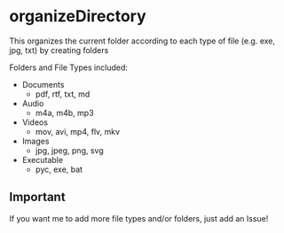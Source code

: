 # organizeDirectory

This organizes the current folder according to each type of file (e.g. exe, jpg, txt) by creating folders

Folders and File Types included:
- Documents
  - pdf, rtf, txt, md
- Audio
  - m4a, m4b, mp3
- Videos
  - mov, avi, mp4, flv, mkv
- Images
  - jpg, jpeg, png, svg
- Executable
  - pyc, exe, bat

## Important
If you want me to add more file types and/or folders, just add an Issue!
